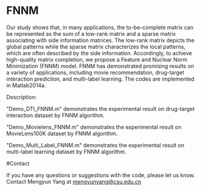 # FNNM
Our study shows that, in many applications, the to-be-complete matrix can be represented as the sum of a low-rank matrix and a sparse matrix associating with side information matrices. The low-rank matrix depicts the global patterns while the sparse matrix characterizes the local patterns, which are often described by the side information. Accordingly, to achieve high-quality matrix completion, we propose a Feature and Nuclear Norm Minimization (FNNM) model. FNNM has demonstrated promising results on a variety of applications, including movie recommendation, drug-target interaction prediction, and multi-label learning. The codes are implemented in Matlab2014a.

Description: 

"Demo_DTI_FNNM.m" demonstrates the experimental result on drug-target interaction dataset by FNNM algorithm.

"Demo_Movielens_FNNM.m" demonstrates the experimental result on MovieLens100K dataset by FNNM algorithm.

"Demo_Multi_Label_FNNM.m" demonstrates the experimental result on multi-label learning dataset by FNNM algorithm.

#Contact

If you have any questions or suggestions with the code, please let us know. 
Contact Mengyun Yang at mengyunyang@csu.edu.cn
